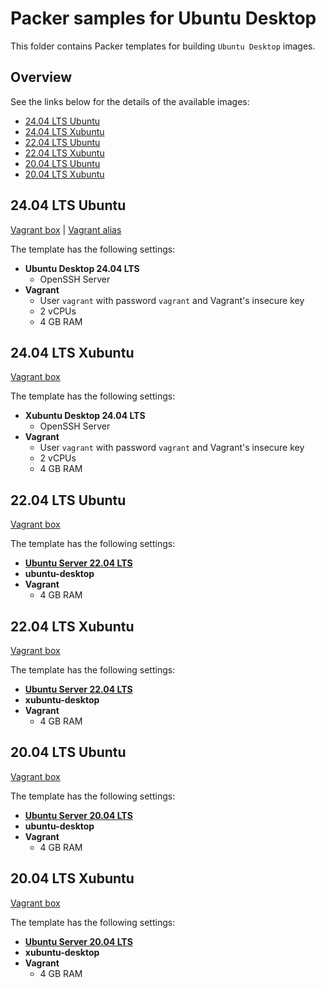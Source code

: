 # Packer samples for Ubuntu Desktop

This folder contains Packer templates for building `Ubuntu Desktop` images.

## Overview

See the links below for the details of the available images:

- [24.04 LTS Ubuntu](#2404-lts-ubuntu)
- [24.04 LTS Xubuntu](#2404-lts-xubuntu)
- [22.04 LTS Ubuntu](#2204-lts-ubuntu)
- [22.04 LTS Xubuntu](#2204-lts-xubuntu)
- [20.04 LTS Ubuntu](#2004-lts-ubuntu)
- [20.04 LTS Xubuntu](#2004-lts-xubuntu)

## 24.04 LTS Ubuntu

[Vagrant box](https://portal.cloud.hashicorp.com/vagrant/discover/gusztavvargadr/ubuntu-desktop-2404-lts) | [Vagrant alias](https://portal.cloud.hashicorp.com/vagrant/discover/gusztavvargadr/ubuntu-desktop)  

The template has the following settings:

- **Ubuntu Desktop 24.04 LTS**
  - OpenSSH Server
- **Vagrant**
  - User `vagrant` with password `vagrant` and Vagrant's insecure key
  - 2 vCPUs
  - 4 GB RAM

## 24.04 LTS Xubuntu

[Vagrant box](https://portal.cloud.hashicorp.com/vagrant/discover/gusztavvargadr/xubuntu-desktop-2404-lts)  

The template has the following settings:

- **Xubuntu Desktop 24.04 LTS**
  - OpenSSH Server
- **Vagrant**
  - User `vagrant` with password `vagrant` and Vagrant's insecure key
  - 2 vCPUs
  - 4 GB RAM

## 22.04 LTS Ubuntu

[Vagrant box](https://portal.cloud.hashicorp.com/vagrant/discover/gusztavvargadr/ubuntu-desktop-2204-lts)  

The template has the following settings:

- [**Ubuntu Server 22.04 LTS**](../ubuntu-server/README.md#2204-lts)
- **ubuntu-desktop**
- **Vagrant**
  - 4 GB RAM

## 22.04 LTS Xubuntu

[Vagrant box](https://portal.cloud.hashicorp.com/vagrant/discover/gusztavvargadr/xubuntu-desktop-2204-lts)  

The template has the following settings:

- [**Ubuntu Server 22.04 LTS**](../ubuntu-server/README.md#2204-lts)
- **xubuntu-desktop**
- **Vagrant**
  - 4 GB RAM

## 20.04 LTS Ubuntu

[Vagrant box](https://portal.cloud.hashicorp.com/vagrant/discover/gusztavvargadr/ubuntu-desktop-2004-lts)  

The template has the following settings:

- [**Ubuntu Server 20.04 LTS**](../ubuntu-server/README.md#2004-lts)
- **ubuntu-desktop**
- **Vagrant**
  - 4 GB RAM

## 20.04 LTS Xubuntu

[Vagrant box](https://portal.cloud.hashicorp.com/vagrant/discover/gusztavvargadr/ubuntu-desktop-2004-lts-xfce)  

The template has the following settings:

- [**Ubuntu Server 20.04 LTS**](../ubuntu-server/README.md#2004-lts)
- **xubuntu-desktop**
- **Vagrant**
  - 4 GB RAM
